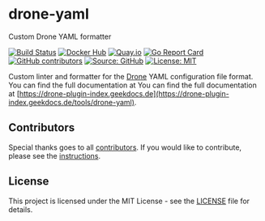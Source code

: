 # drone-yaml

Custom Drone YAML formatter

[![Build Status](https://img.shields.io/drone/build/thegeeklab/drone-yaml?logo=drone&server=https%3A%2F%2Fdrone.thegeeklab.de)](https://drone.thegeeklab.de/thegeeklab/drone-yaml)
[![Docker Hub](https://img.shields.io/badge/dockerhub-latest-blue.svg?logo=docker&logoColor=white)](https://hub.docker.com/r/thegeeklab/drone-yaml)
[![Quay.io](https://img.shields.io/badge/quay-latest-blue.svg?logo=docker&logoColor=white)](https://quay.io/repository/thegeeklab/drone-yaml)
[![Go Report Card](https://goreportcard.com/badge/github.com/thegeeklab/drone-yaml)](https://goreportcard.com/report/github.com/thegeeklab/drone-yaml)
[![GitHub contributors](https://img.shields.io/github/contributors/thegeeklab/drone-yaml)](https://github.com/thegeeklab/drone-yaml/graphs/contributors)
[![Source: GitHub](https://img.shields.io/badge/source-github-blue.svg?logo=github&logoColor=white)](https://github.com/thegeeklab/drone-yaml)
[![License: MIT](https://img.shields.io/github/license/thegeeklab/drone-yaml)](https://github.com/thegeeklab/drone-yaml/blob/main/LICENSE)

Custom linter and formatter for the [Drone](https://github.com/drone/drone) YAML configuration file format. You can find the full documentation at You can find the full documentation at [https://drone-plugin-index.geekdocs.de](https://drone-plugin-index.geekdocs.de/tools/drone-yaml).

## Contributors

Special thanks goes to all [contributors](https://github.com/thegeeklab/drone-yaml/graphs/contributors). If you would like to contribute,
please see the [instructions](https://github.com/thegeeklab/drone-yaml/blob/main/CONTRIBUTING.md).

## License

This project is licensed under the MIT License - see the [LICENSE](https://github.com/thegeeklab/drone-yaml/blob/main/LICENSE) file for details.
